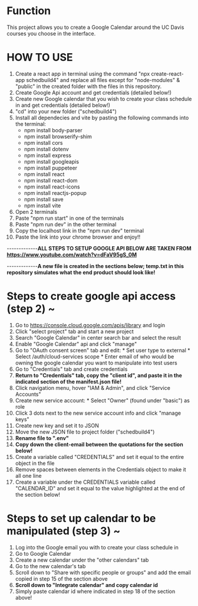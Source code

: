 # Function
This project allows you to create a Google Calendar around the UC Davis courses you choose in the interface.



# HOW TO USE
1. Create a react app in terminal using the command "npx create-react-app schedbuild4" and replace all files except for "node-modules" & "public" in the created folder with the files in this repository.
2. Create Google Api account and get credentials (detailed below!)
3. Create new Google calendar that you wish to create your class schedule in and get credentials (detailed below!)
4. "cd" into your new folder ("schedbuild4")
5. Install all dependecies and vite by pasting the following commands into the terminal:
    * npm install body-parser
    * npm install browserify-shim
    * npm install cors
    * npm install dotenv
    * npm install express
    * npm install googleapis
    * npm install puppeteer
    * npm install react
    * npm install react-dom
    * npm install react-icons
    * npm install reactjs-popup
    * npm install save
    * npm install vite
7. Open 2 terminals
8. Paste "npm run start" in one of the terminals
9. Paste "npm run dev" in the other terminal
10. Copy the localhost link in the "npm run dev" terminal
11. Paste the link into your chrome browser and enjoy!!


-------------**ALL STEPS TO SETUP GOOGLE API BELOW ARE TAKEN FROM https://www.youtube.com/watch?v=dFaV95gS_0M**

-------------**A new file is created in the sections below; temp.txt in this repository simulates what the end product should look like!**
# Steps to create google api access (step 2) ~
1. Go to https://console.cloud.google.com/apis/library and login
2. Click "select project" tab and start a new project
3. Search "Google Calendar" in center search bar and select the result
4. Enable "Google Calendar" api and click "manage"
5. Go to "OAuth consent screen" tab and edit:
        * Set user type to external
        * Select /auth/cloud-services scope
        * Enter email of who would be owning the google calendar you want to manipulate into test users
7. Go to "Credentials" tab and create credentials
8. **Return to "Credentials" tab, copy the "client id", and paste it in the indicated section of the manifest.json file!**
9. Click navigation menu, hover "IAM & Admin", and click "Service Accounts"
10. Create new service account:
        * Select "Owner" (found under "basic") as role
11. Click 3 dots next to the new service account info and click "manage keys"
12. Create new key and set it to JSON
13. Move the new JSON file to project folder ("schedbuild4")
14. **Rename file to ".env"**
15. **Copy down the client-email between the quotations for the section below!**
16. Create a variable called "CREDENTIALS" and set it equal to the entire object in the file
17. Remove spaces between elements in the Credentials object to make it all one line
18. Create a variable under the CREDENTIALS variable called "CALENDAR_ID" and set it equal to the value highlighted at the end of the section below!

# Steps to set up calendar to be manipulated (step 3) ~
1. Log into the Google email you with to create your class schedule in
2. Go to Google Calendar
3. Create a new calendar under the "other calendars" tab
4. Go to the new calendar's tab
5. Scroll down to "Share with specific people or groups" and add the email copied in step 15 of the section above
6. **Scroll down to "Integrate calendar" and copy calendar id**
7. Simply paste calendar id where indicated in step 18 of the section above!
